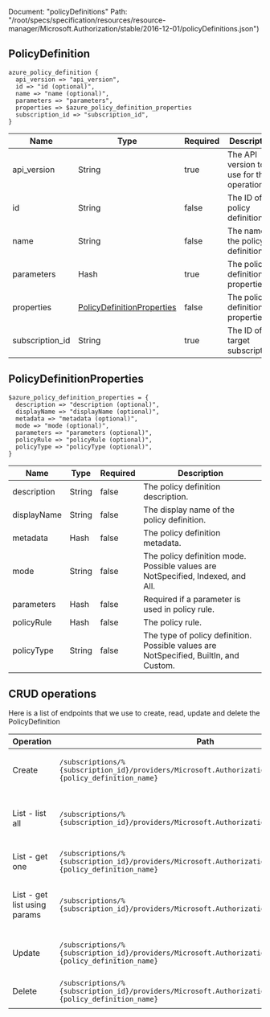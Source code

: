 Document: "policyDefinitions"
Path: "/root/specs/specification/resources/resource-manager/Microsoft.Authorization/stable/2016-12-01/policyDefinitions.json")

## PolicyDefinition

```puppet
azure_policy_definition {
  api_version => "api_version",
  id => "id (optional)",
  name => "name (optional)",
  parameters => "parameters",
  properties => $azure_policy_definition_properties
  subscription_id => "subscription_id",
}
```

| Name        | Type           | Required       | Description       |
| ------------- | ------------- | ------------- | ------------- |
|api_version | String | true | The API version to use for the operation. |
|id | String | false | The ID of the policy definition. |
|name | String | false | The name of the policy definition. |
|parameters | Hash | true | The policy definition properties. |
|properties | [PolicyDefinitionProperties](#policydefinitionproperties) | false | The policy definition properties. |
|subscription_id | String | true | The ID of the target subscription. |
        
## PolicyDefinitionProperties

```puppet
$azure_policy_definition_properties = {
  description => "description (optional)",
  displayName => "displayName (optional)",
  metadata => "metadata (optional)",
  mode => "mode (optional)",
  parameters => "parameters (optional)",
  policyRule => "policyRule (optional)",
  policyType => "policyType (optional)",
}
```

| Name        | Type           | Required       | Description       |
| ------------- | ------------- | ------------- | ------------- |
|description | String | false | The policy definition description. |
|displayName | String | false | The display name of the policy definition. |
|metadata | Hash | false | The policy definition metadata. |
|mode | String | false | The policy definition mode. Possible values are NotSpecified, Indexed, and All. |
|parameters | Hash | false | Required if a parameter is used in policy rule. |
|policyRule | Hash | false | The policy rule. |
|policyType | String | false | The type of policy definition. Possible values are NotSpecified, BuiltIn, and Custom. |



## CRUD operations

Here is a list of endpoints that we use to create, read, update and delete the PolicyDefinition

| Operation | Path | Verb | Description | OperationID |
| ------------- | ------------- | ------------- | ------------- | ------------- |
|Create|`/subscriptions/%{subscription_id}/providers/Microsoft.Authorization/policyDefinitions/%{policy_definition_name}`|Put|Creates or updates a policy definition.|PolicyDefinitions_CreateOrUpdate|
|List - list all|`/subscriptions/%{subscription_id}/providers/Microsoft.Authorization/policyDefinitions`|Get|Gets all the policy definitions for a subscription.|PolicyDefinitions_List|
|List - get one|`/subscriptions/%{subscription_id}/providers/Microsoft.Authorization/policyDefinitions/%{policy_definition_name}`|Get|Gets the policy definition.|PolicyDefinitions_Get|
|List - get list using params|`/subscriptions/%{subscription_id}/providers/Microsoft.Authorization/policyDefinitions`|Get|Gets all the policy definitions for a subscription.|PolicyDefinitions_List|
|Update|`/subscriptions/%{subscription_id}/providers/Microsoft.Authorization/policyDefinitions/%{policy_definition_name}`|Put|Creates or updates a policy definition.|PolicyDefinitions_CreateOrUpdate|
|Delete|`/subscriptions/%{subscription_id}/providers/Microsoft.Authorization/policyDefinitions/%{policy_definition_name}`|Delete|Deletes a policy definition.|PolicyDefinitions_Delete|